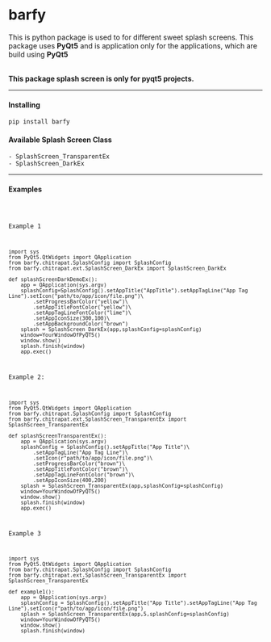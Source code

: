 # barfy

This is python package is used to for different sweet splash screens. 
This package uses <b>PyQt5</b> and is application only for the applications,
which are build using <b>PyQt5</b>

<br><b>This package splash screen is only for pyqt5 projects.</b>

<hr>
<h4>Installing</h4>
<code>pip install barfy</code>



#### Available Splash Screen Class
    - SplashScreen_TransparentEx
    - SplashScreen_DarkEx

<hr>

#### Examples
<code>

Example 1

    import sys
    from PyQt5.QtWidgets import QApplication
    from barfy.chitrapat.SplashConfig import SplashConfig
    from barfy.chitrapat.ext.SplashScreen_DarkEx import SplashScreen_DarkEx

    def splashScreenDarkDemoEx():
        app = QApplication(sys.argv)
        splashConfig=SplashConfig().setAppTitle("AppTitle").setAppTagLine("App Tag Line").setIcon("path/to/app/icon/file.png")\
            .setProgressBarColor("yellow")\
            .setAppTitleFontColor("yellow")\
            .setAppTagLineFontColor("lime")\
            .setAppIconSize(300,100)\
            .setAppBackgroundColor("brown")
        splash = SplashScreen_DarkEx(app,splashConfig=splashConfig)
        window=YourWindowOfPyQT5()
        window.show()
        splash.finish(window)
        app.exec()

Example 2:

    import sys
    from PyQt5.QtWidgets import QApplication
    from barfy.chitrapat.SplashConfig import SplashConfig
    from barfy.chitrapat.ext.SplashScreen_TransparentEx import SplashScreen_TransparentEx

    def splashScreenTransparentEx():
        app = QApplication(sys.argv)
        splashConfig = SplashConfig().setAppTitle("App Title")\
            .setAppTagLine("App Tag Line")\
            .setIcon(r"path/to/app/icon/file.png")\
            .setProgressBarColor("brown")\
            .setAppTitleFontColor("brown")\
            .setAppTagLineFontColor("brown")\
            .setAppIconSize(400,200)
        splash = SplashScreen_TransparentEx(app,splashConfig=splashConfig)
        window=YourWindowOfPyQT5()
        window.show()
        splash.finish(window)
        app.exec()



Example 3

    import sys
    from PyQt5.QtWidgets import QApplication
    from barfy.chitrapat.SplashConfig import SplashConfig
    from barfy.chitrapat.ext.SplashScreen_TransparentEx import SplashScreen_TransparentEx

    def example1():
        app = QApplication(sys.argv)
        splashConfig = SplashConfig().setAppTitle("App Title").setAppTagLine("App Tag Line").setIcon(r"path/to/app/icon/file.png")
        splash = SplashScreen_TransparentEx(app,5,splashConfig=splashConfig)
        window=YourWindowOfPyQT5()
        window.show()
        splash.finish(window)

</code>



